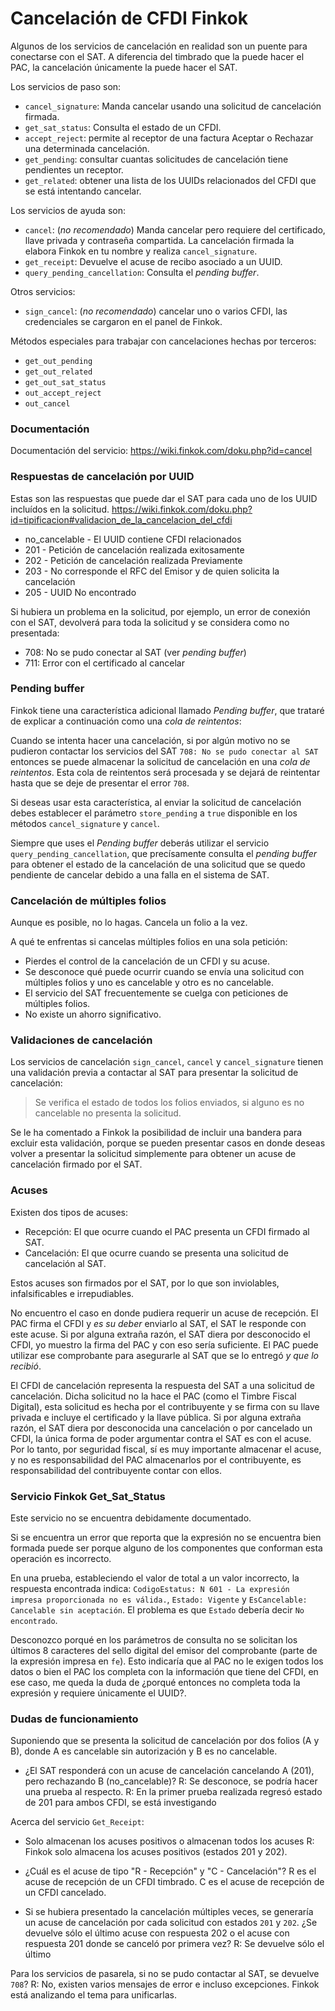 # Cancelación de CFDI Finkok

Algunos de los servicios de cancelación en realidad son un puente para conectarse con el SAT.
A diferencia del timbrado que la puede hacer el PAC, la cancelación únicamente la puede hacer el SAT.

Los servicios de paso son:

- `cancel_signature`: Manda cancelar usando una solicitud de cancelación firmada.
- `get_sat_status`: Consulta el estado de un CFDI.
- `accept_reject`: permite al receptor de una factura Aceptar o Rechazar una determinada cancelación.
- `get_pending`: consultar cuantas solicitudes de cancelación tiene pendientes un receptor.
- `get_related`: obtener una lista de los UUIDs relacionados del CFDI que se está intentando cancelar.

Los servicios de ayuda son:

- `cancel`: (*no recomendado*) Manda cancelar pero requiere del certificado, llave privada y contraseña compartida.
  La cancelación firmada la elabora Finkok en tu nombre y realiza `cancel_signature`.
- `get_receipt`: Devuelve el acuse de recibo asociado a un UUID.
- `query_pending_cancellation`: Consulta el *pending buffer*.

Otros servicios:

- `sign_cancel`: (*no recomendado*) cancelar uno o varios CFDI, las credenciales se cargaron en el panel de Finkok.

Métodos especiales para trabajar con cancelaciones hechas por terceros:

- `get_out_pending`
- `get_out_related`
- `get_out_sat_status`
- `out_accept_reject`
- `out_cancel`

### Documentación

Documentación del servicio: <https://wiki.finkok.com/doku.php?id=cancel>

### Respuestas de cancelación por UUID

Estas son las respuestas que puede dar el SAT para cada uno de los UUID incluídos en la solicitud.
<https://wiki.finkok.com/doku.php?id=tipificacion#validacion_de_la_cancelacion_del_cfdi> 

* no_cancelable - El UUID contiene CFDI relacionados
* 201 - Petición de cancelación realizada exitosamente
* 202 - Petición de cancelación realizada Previamente
* 203 - No corresponde el RFC del Emisor y de quien solicita la cancelación
* 205 - UUID No encontrado

Si hubiera un problema en la solicitud, por ejemplo, un error de conexión con el SAT, devolverá
para toda la solicitud y se considera como no presentada:

* 708: No se pudo conectar al SAT (ver *pending buffer*)
* 711: Error con el certificado al cancelar

### Pending buffer

Finkok tiene una característica adicional llamado *Pending buffer*, que trataré de explicar a continuación
como una *cola de reintentos*:

Cuando se intenta hacer una cancelación, si por algún motivo no se pudieron contactar los servicios del SAT
`708: No se pudo conectar al SAT` entonces se puede almacenar la solicitud de cancelación en una
*cola de reintentos*. Esta cola de reintentos será procesada y se dejará de reintentar hasta que se deje de
presentar el error `708`.

Si deseas usar esta característica, al enviar la solicitud de cancelación debes establecer el parámetro
`store_pending` a `true` disponible en los métodos `cancel_signature` y `cancel`.

Siempre que uses el *Pending buffer* deberás utilizar el servicio `query_pending_cancellation`,
que precísamente consulta el *pending buffer* para obtener el estado de la cancelación de una
solicitud que se quedo pendiente de cancelar debido a una falla en el sistema de SAT.

### Cancelación de múltiples folios

Aunque es posible, no lo hagas. Cancela un folio a la vez.

A qué te enfrentas si cancelas múltiples folios en una sola petición:

- Pierdes el control de la cancelación de un CFDI y su acuse.
- Se desconoce qué puede ocurrir cuando se envía una solicitud con múltiples folios y
  uno es cancelable y otro es no cancelable.
- El servicio del SAT frecuentemente se cuelga con peticiones de múltiples folios.
- No existe un ahorro significativo.

### Validaciones de cancelación

Los servicios de cancelación `sign_cancel`, `cancel` y `cancel_signature` tienen una validación previa
a contactar al SAT para presentar la solicitud de cancelación:

> Se verifica el estado de todos los folios enviados, si alguno es no cancelable no presenta la solicitud.

Se le ha comentado a Finkok la posibilidad de incluir una bandera para excluir esta validación, porque se
pueden presentar casos en donde deseas volver a presentar la solicitud simplemente para obtener un acuse
de cancelación firmado por el SAT.

### Acuses

Existen dos tipos de acuses:

- Recepción: El que ocurre cuando el PAC presenta un CFDI firmado al SAT.
- Cancelación: El que ocurre cuando se presenta una solicitud de cancelación al SAT.

Estos acuses son firmados por el SAT, por lo que son inviolables, infalsificables e irrepudiables.

No encuentro el caso en donde pudiera requerir un acuse de recepción. El PAC firma el CFDI y *es su deber*
enviarlo al SAT, el SAT le responde con este acuse. Si por alguna extraña razón, el SAT diera por desconocido
el CFDI, yo muestro la firma del PAC y con eso sería suficiente. El PAC puede utilizar ese comprobante
para asegurarle al SAT que se lo entregó *y que lo recibió*.

El CFDI de cancelación representa la respuesta del SAT a una solicitud de cancelación.
Dicha solicitud no la hace el PAC (como el Timbre Fiscal Digital), esta solicitud es hecha por el contribuyente
y se firma con su llave privada e incluye el certificado y la llave pública.
Si por alguna extraña razón, el SAT diera por desconocida una cancelación o por cancelado un CFDI,
la única forma de poder argumentar contra el SAT es con el acuse.
Por lo tanto, por seguridad fiscal, sí es muy importante almacenar el acuse, y no es responsabilidad del PAC
almacenarlos por el contribuyente, es responsabilidad del contribuyente contar con ellos.

### Servicio Finkok Get_Sat_Status

Este servicio no se encuentra debidamente documentado.

Si se encuentra un error que reporta que la expresión no se encuentra bien formada puede ser porque alguno
de los componentes que conforman esta operación es incorrecto.

En una prueba, estableciendo el valor de total a un valor incorrecto, la respuesta encontrada indica:
`CodigoEstatus: N 601 - La expresión impresa proporcionada no es válida.`, `Estado: Vigente` y
`EsCancelable: Cancelable sin aceptación`. El problema es que `Estado` debería decir `No encontrado`.

Desconozco porqué en los parámetros de consulta no se solicitan los últimos 8 caracteres del sello digital
del emisor del comprobante (parte de la expresión impresa en `fe`). Esto indicaría que al PAC no le exigen
todos los datos o bien el PAC los completa con la información que tiene del CFDI, en ese caso, me queda la
duda de ¿porqué entonces no completa toda la expresión y requiere únicamente el UUID?.

### Dudas de funcionamiento

Suponiendo que se presenta la solicitud de cancelación por dos folios (A y B),
donde A es cancelable sin autorización y B es no cancelable.

- ¿El SAT responderá con un acuse de cancelación cancelando A (201), pero rechazando B (no_cancelable)?
    R: Se desconoce, se podría hacer una prueba al respecto.
    R: En la primer prueba realizada regresó estado de 201 para ambos CFDI, se está investigando

Acerca del servicio `Get_Receipt`:
 
- Solo almacenan los acuses positivos o almacenan todos los acuses
    R: Finkok solo almacena los acuses positivos (estados 201 y 202).

- ¿Cuál es el acuse de tipo "R - Recepción" y "C - Cancelación"?
    R es el acuse de recepción de un CFDI timbrado.
    C es el acuse de recepción de un CFDI cancelado.

- Si se hubiera presentado la cancelación múltiples veces, se generaría un acuse de cancelación
  por cada solicitud con estados `201` y `202`.
  ¿Se devuelve sólo el último acuse con respuesta 202 o el acuse con respuesta 201 donde se canceló por primera vez?
    R: Se devuelve sólo el último

Para los servicios de pasarela, si no se pudo contactar al SAT, se devuelve `708`?
    R: No, existen varios mensajes de error e incluso excepciones.
    Finkok está analizando el tema para unificarlas.
